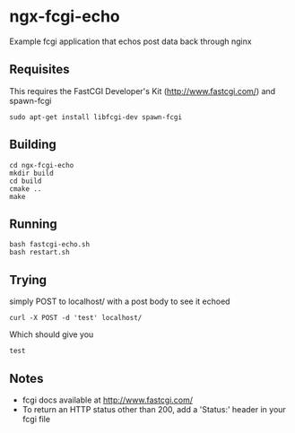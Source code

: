 # ngx-fcgi-echo
Example fcgi application that echos post data back through nginx

Requisites
----------
This requires the FastCGI Developer's Kit (http://www.fastcgi.com/) and spawn-fcgi
```
sudo apt-get install libfcgi-dev spawn-fcgi
```

Building
--------
```
cd ngx-fcgi-echo
mkdir build
cd build
cmake ..
make
```

Running
-------
```
bash fastcgi-echo.sh
bash restart.sh
```

Trying
------
simply POST to localhost/ with a post body to see it echoed
```
curl -X POST -d 'test' localhost/
```
Which should give you
```
test
```

Notes
-----
* fcgi docs available at http://www.fastcgi.com/
* To return an HTTP status other than 200, add a 'Status:' header in your fcgi file


